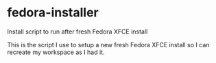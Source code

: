 # fedora-installer
Install script to run after fresh Fedora XFCE install

This is the script I use to setup a new fresh Fedora XFCE install so I can recreate my workspace as I had it.
